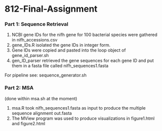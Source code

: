 # 812-Final-Assignment

### Part 1: Sequence Retrieval
1. NCBI gene IDs for the nifh gene for 100 bacterial species were gathered in nifh_accessions.csv
2. gene_IDs.R isolated the gene IDs in integer form.
3. Gene IDs were copied and pasted into the loop object of gene_id_parser.sh
4. gen_ID_parser retrieved the gene sequences for each gene ID and put them in a fasta file called  nifh_sequences1.fasta

For pipeline see: sequence_generator.sh

### Part 2: MSA 
(done within msa.sh at the moment)
1. msa.R took nifh_sequences1.fasta as input to produce the multiple sequence alignment out.fasta
2. The MView program was used to produce visualizations in figure1.html and figure2.html
